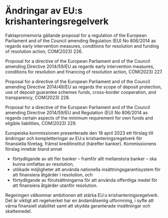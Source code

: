 # Ändringar av EU:s krishanteringsregelverk

Faktapromemoria gällande proposal for a regulation of the European Parliament and of the Council amending Regulation (EU) No 806/2014 as regards early intervention measures, conditions for resolution and funding of resolution action, COM(2023\) 226\.

Proposal for a directive of the European Parlia­ment and of the Council amending Directive 2014/59/EU as regards early intervention measures, conditions for resolution and financing of resolution action, COM(2023\) 227\.

Proposal for a directive of the European Parlia­ment and of the Council amending Directive 2014/49/EU as regards the scope of deposit protection, use of deposit guarantee schemes funds, cross\-border cooperation, and transparency, COM(2023\) 228\.

Proposal for a directive of the European Parlia­ment and of the Council amending Directive 2014/59/EU and Regulation (EU) No 806/2014 as regards certain aspects of the minimum requirement for own funds and eligible liabilities, COM(2023\) 229\.

Europeiska kommissionen presenterade den 18 april 2023 ett förslag till ändringar och kompletteringar av EU:s krishanteringsregelverk för finansiella företag, främst kreditinstitut (härefter banker). Kommissionens förslag innebär bland annat

* förtydligande av att fler banker – framför allt mellanstora banker – ska kunna omfattas av resolution,
* utökade möjligheter att använda nationella insättningsgarantisystem för att finansiera åtgärder i resolution, och
* förtydligande av förutsättningarna för att använda offentliga medel för att finansiera åtgärder utanför resolution.

Regeringen välkomnar ambitionen att stärka EU:s krishanteringsregelverk. Det är viktigt att regelverket har en ändamålsenlig utformning, i syfte att värna finansiell stabilitet samt att skydda garanterade insättningar och skattemedel.
